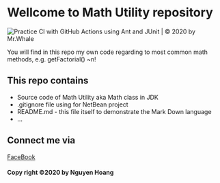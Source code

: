 # Wellcome to Math Utility repository
![Practice CI with GitHub Actions using Ant and JUnit | © 2020 by Mr.Whale](https://github.com/RedKAa/math-util/workflows/Practice%20CI%20with%20GitHub%20Actions%20using%20Ant%20and%20JUnit%20%7C%20%C2%A9%202020%20by%20Mr.Whale/badge.svg)

You will find in this repo my own code
regarding to most common math methods, e.g.
getFactorial() ~n!

## This repo contains 
* Source code of Math Utility aka Math class in JDK
* .gitignore file using for NetBean project
* README.md - this file itself to demonstrate the Mark Down language
* ...

## Connect me via
[FaceBook](https://facebook.com/nth777)
#### Copy right ©2020 by Nguyen Hoang
